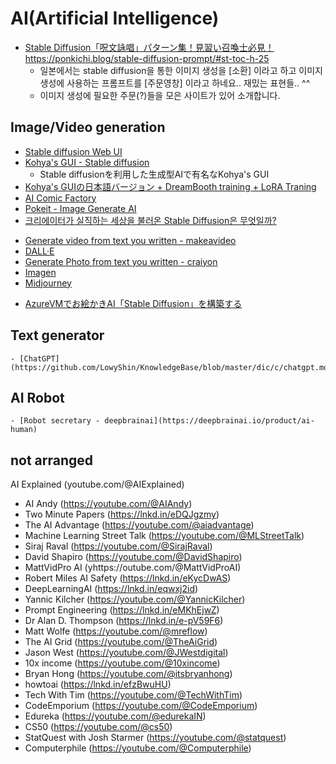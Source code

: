 # AI(Artificial Intelligence)

- [Stable Diffusion「呪文詠唱」パターン集！見習い召喚士必見！](https://ponkichi.blog/stable-diffusion-prompt/#st-toc-h-25)https://ponkichi.blog/stable-diffusion-prompt/#st-toc-h-25
  - 일본에서는 stable diffusion을 통한 이미지 생성을 [소환] 이라고 하고 이미지 생성에 사용하는 프롬프트를 [주문영창] 이라고 하네요.. 재밌는 표현들.. ^^
  - 이미지 생성에 필요한 주문(?)들을 모은 사이트가 있어 소개합니다. 


## Image/Video generation
  - [Stable diffusion Web UI](https://github.com/AUTOMATIC1111/stable-diffusion-webui)
  - [Kohya's GUI - Stable diffusion](https://github.com/bmaltais/kohya_ss)
    - Stable diffusionを利用した生成型AIで有名なKohya's GUI
  - [Kohya's GUIの日本語バージョン + DreamBooth training + LoRA Traning](https://github.com/kohya-ss/sd-scripts)
  - [AI Comic Factory](https://huggingface.co/spaces/jbilcke-hf/ai-comic-factory)
  - [Pokeit - Image Generate AI](https://pokeit.ai/)
  - [크리에이터가 실직하는 세상을 불러온 Stable Diffusion은 무엇일까?](https://talklowykr.blogspot.com/2023/07/stable-diffusion.html)
  * [Generate video from text you written - makeavideo](https://makeavideo.studio/)
  * [DALL·E](https://en.wikipedia.org/wiki/DALL-E)
  * [Generate Photo from text you written - craiyon](https://www.craiyon.com/)
  * [Imagen](https://imagen.research.google/)
  * [Midjourney](https://www.midjourney.com/home/) 
- [AzureVMでお絵かきAI「Stable Diffusion」を構築する](https://tech-blog.cloud-config.jp/2022-11-15-building-stable-diffusion-on-azure-vm)


## Text generator
    - [ChatGPT](https://github.com/LowyShin/KnowledgeBase/blob/master/dic/c/chatgpt.md)

## AI Robot
    - [Robot secretary - deepbrainai](https://deepbrainai.io/product/ai-human)

## not arranged

AI Explained (youtube.com/@AIExplained)

- AI Andy (https://youtube.com/@AIAndy)
- Two Minute Papers (https://lnkd.in/eDQJgzmy)
- The AI Advantage (https://youtube.com/@aiadvantage)
- Machine Learning Street Talk (https://youtube.com/@MLStreetTalk)
- Siraj Raval (https://youtube.com/@SirajRaval)
- David Shapiro (https://youtube.com/@DavidShapiro)
- MattVidPro AI (yhttps://outube.com/@MattVidProAI)
- Robert Miles AI Safety (https://lnkd.in/eKycDwAS)
- DeepLearningAI (https://lnkd.in/eqwxj2id)
- Yannic Kilcher (https://youtube.com/@YannicKilcher)
- Prompt Engineering (https://lnkd.in/eMKhEjwZ)
- Dr Alan D. Thompson (https://lnkd.in/e-pV59F6)
- Matt Wolfe (https://youtube.com/@mreflow)
- The AI Grid (https://youtube.com/@TheAiGrid)
- Jason West (https://youtube.com/@JWestdigital)
- 10x income (https://youtube.com/@10xincome)
- Bryan Hong (https://youtube.com/@itsbryanhong)
- howtoai (https://lnkd.in/efzBwuHU)
- Tech With Tim (https://youtube.com/@TechWithTim)
- CodeEmporium (https://youtube.com/@CodeEmporium)
- Edureka (https://youtube.com/@edurekaIN)
- CS50 (https://youtube.com/@cs50)
- StatQuest with Josh Starmer (https://youtube.com/@statquest)
- Computerphile (https://youtube.com/@Computerphile)

